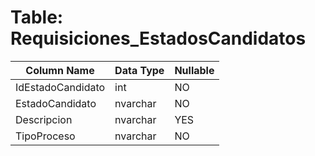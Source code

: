 # Table: Requisiciones_EstadosCandidatos

| Column Name | Data Type | Nullable |
|-------------|-----------|----------|
| IdEstadoCandidato | int | NO |
| EstadoCandidato | nvarchar | NO |
| Descripcion | nvarchar | YES |
| TipoProceso | nvarchar | NO |
